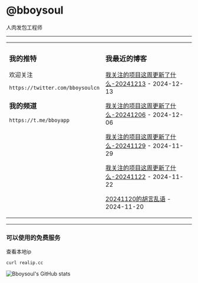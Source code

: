 # @bboysoul

人肉发包工程师

---


<table>
<tr>
<td valign="top" width="50%">

### 我的推特

欢迎关注

`https://twitter.com/bboysoulcn`

### 我的频道

`https://t.me/bboyapp`

</td>
<td valign="top" width="50%">

### 我最近的博客

<!-- blog start -->
[我关注的项目这周更新了什么-20241213](https://www.bboy.app/2024/12/13/%E6%88%91%E5%85%B3%E6%B3%A8%E7%9A%84%E9%A1%B9%E7%9B%AE%E8%BF%99%E5%91%A8%E6%9B%B4%E6%96%B0%E4%BA%86%E4%BB%80%E4%B9%88-20241213/) - 2024-12-13

[我关注的项目这周更新了什么-20241206](https://www.bboy.app/2024/12/06/%E6%88%91%E5%85%B3%E6%B3%A8%E7%9A%84%E9%A1%B9%E7%9B%AE%E8%BF%99%E5%91%A8%E6%9B%B4%E6%96%B0%E4%BA%86%E4%BB%80%E4%B9%88-20241206/) - 2024-12-06

[我关注的项目这周更新了什么-20241129](https://www.bboy.app/2024/11/29/%E6%88%91%E5%85%B3%E6%B3%A8%E7%9A%84%E9%A1%B9%E7%9B%AE%E8%BF%99%E5%91%A8%E6%9B%B4%E6%96%B0%E4%BA%86%E4%BB%80%E4%B9%88-20241129/) - 2024-11-29

[我关注的项目这周更新了什么-20241122](https://www.bboy.app/2024/11/22/%E6%88%91%E5%85%B3%E6%B3%A8%E7%9A%84%E9%A1%B9%E7%9B%AE%E8%BF%99%E5%91%A8%E6%9B%B4%E6%96%B0%E4%BA%86%E4%BB%80%E4%B9%88-20241122/) - 2024-11-22

[20241120的胡言乱语](https://www.bboy.app/2024/11/20/20241120%E7%9A%84%E8%83%A1%E8%A8%80%E4%B9%B1%E8%AF%AD/) - 2024-11-20
<!-- blog end -->
</td>
</tr></table>

---


### 可以使用的免费服务

查看本地ip

`curl realip.cc`

![Bboysoul's GitHub stats](https://github-readme-stats.vercel.app/api?username=bboysoulcn&show_icons=true)



